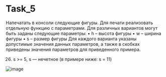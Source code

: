 # Task_5
Напечатать в консоли следующие фигуры.
Для печати реализовать отдельную функцию с параметрами.
Для различных вариантов могут быть заданы следующие параметры:
•	h – высота фигуры
•	w – ширина фигуры
•	s – размер фигуры
Для каждого варианта указаны допустимые значения данных параметров, а также в скобках приведены значения параметров для приведенного примера.

26.	s >= 5, s — нечетное (в примере ниже: s = 11)

![image](https://user-images.githubusercontent.com/90478530/136564919-b71de5e5-e07a-46b6-970b-f38f9ee6667a.png)
